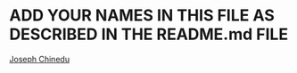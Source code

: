 # ADD YOUR NAMES IN THIS FILE AS DESCRIBED IN THE README.md FILE
[Joseph Chinedu](https://github.com/Josephchinedu)